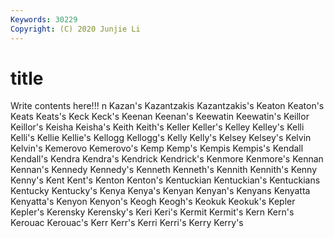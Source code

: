 ```yaml
---
Keywords: 30229
Copyright: (C) 2020 Junjie Li
---
```


# title

Write contents here!!!
n
Kazan's 
Kazantzakis 
Kazantzakis's 
Keaton 
Keaton's 
Keats 
Keats's 
Keck 
Keck's 
Keenan
Keenan's 
Keewatin 
Keewatin's 
Keillor 
Keillor's 
Keisha 
Keisha's 
Keith 
Keith's 
Keller
Keller's 
Kelley 
Kelley's 
Kelli 
Kelli's 
Kellie 
Kellie's 
Kellogg 
Kellogg's 
Kelly
Kelly's 
Kelsey 
Kelsey's 
Kelvin 
Kelvin's 
Kemerovo 
Kemerovo's 
Kemp 
Kemp's 
Kempis
Kempis's 
Kendall 
Kendall's 
Kendra 
Kendra's 
Kendrick 
Kendrick's 
Kenmore 
Kenmore's 
Kennan
Kennan's 
Kennedy 
Kennedy's 
Kenneth 
Kenneth's 
Kennith 
Kennith's 
Kenny 
Kenny's 
Kent
Kent's 
Kenton 
Kenton's 
Kentuckian 
Kentuckian's 
Kentuckians 
Kentucky 
Kentucky's 
Kenya 
Kenya's
Kenyan 
Kenyan's 
Kenyans 
Kenyatta 
Kenyatta's 
Kenyon 
Kenyon's 
Keogh 
Keogh's 
Keokuk
Keokuk's 
Kepler 
Kepler's 
Kerensky 
Kerensky's 
Keri 
Keri's 
Kermit 
Kermit's 
Kern
Kern's 
Kerouac 
Kerouac's 
Kerr 
Kerr's 
Kerri 
Kerri's 
Kerry 
Kerry's 
